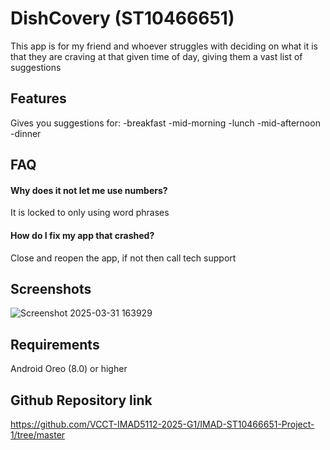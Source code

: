
# DishCovery (ST10466651)

This app is for my friend and whoever struggles with deciding on what it is that they are craving at that given time of day, giving them a vast list of suggestions 


## Features

Gives you suggestions for:
-breakfast 
-mid-morning 
-lunch
-mid-afternoon
-dinner


## FAQ

#### Why does it not let me use numbers?

It is locked to only using word phrases

#### How do I fix my app that crashed?

Close and reopen the app, if not then call tech support


## Screenshots

![Screenshot 2025-03-31 163929](https://github.com/user-attachments/assets/5d9a7207-5a76-468c-83b3-a238a7fda99b)


## Requirements

Android Oreo (8.0) or higher

## Github Repository link

https://github.com/VCCT-IMAD5112-2025-G1/IMAD-ST10466651-Project-1/tree/master
